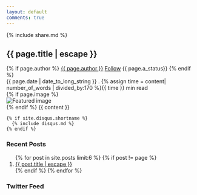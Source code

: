 ```yaml
---
layout: default
comments: true
---
```


<article class = 'flex post blog'>
  <div class = 'child strip'>
    <div class = 'tablet'>
      {% include share.md %}
    </div>
  </div>
  <div class = 'child tripple'>
    <div class="post-header">
      <div class = 'preview'>
        <div class = 'cover'>
          <h1 class="post-title" itemprop="name headline">{{ page.title | escape }}</h1>
          <div class = 'flex'>
            <div>
              <div class = 'author-info'>
                {% if page.author %}
                  <span itemprop="author" itemscope itemtype="http://schema.org/Person">
                    <span itemprop="name"><a href = '{{site.baseurl}}/author/'>{{ page.author }}</a></span>
                    <a class = 'connect' href = 'https://mobile.twitter.com/onweru' target = '_blank'>Follow</a>
                  </span>
                  <span itemprop='author description' class = 'fade'>{{ page.a_status}}</span>
                {% endif %}
              </div>
              <time datetime="{{ page.date | date_to_xmlschema }}" itemprop="datePublished">
                <span class = 'duration fade'>
                {{ page.date | date_to_long_string }} .
                {% assign time = content| number_of_words | divided_by:170 %}{{ time }} min read
                </span>
              </time>
            </div>
          </div>
        </div>
      </div>
    </div>
    <div class="post-content" itemprop="articleBody">
      {% if page.image %}
        <div class = 'featured'>
          <img src = '{{site.baseurl}}/assets/posts/{{page.image}}' alt = 'Featured image'>
        </div>
      {% endif %}
      {{ content }}
    </div>

    {% if site.disqus.shortname %}
      {% include disqus.md %}
    {% endif %}
  </div>
  <aside class = 'child trio'>
    <h3><span class = 'pretty'>Recent Posts</span></h3>
    <ol class="post-list">
      {% for post in site.posts limit:6 %}
      {% if post != page %}
        <li>
          <a class="post-link" href="{{ post.url | relative_url }}"><i class="icon icon-article mark" aria-hidden = 'true'></i>{{ post.title | escape }}</a>
        </li>
      {% endif %}
      {% endfor %}
    </ol>
    <h3><span class = 'pretty'>Twitter Feed</span></h3>
    <a class="twitter-timeline" href="https://twitter.com/Ericwjr" data-tweet-limit="3"></a>
    <script async src="//platform.twitter.com/widgets.js" charset="utf-8"></script>
  </aside>
</article>
